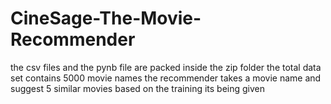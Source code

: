 # CineSage-The-Movie-Recommender
the csv files and the pynb file are packed inside the zip folder
the total data set contains 5000 movie names
the recommender takes a movie name and suggest 5 similar movies 
based on the training its being given
